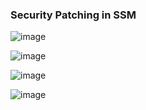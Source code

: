 ### Security Patching in SSM

![image](https://user-images.githubusercontent.com/54981984/99689698-50e7a800-2aad-11eb-8fb5-ff48a800ffcb.png)

![image](https://user-images.githubusercontent.com/54981984/99690451-306c1d80-2aae-11eb-8008-59ac5c98eef8.png)

![image](https://user-images.githubusercontent.com/54981984/99689756-60ff8780-2aad-11eb-8e97-4f124ce995af.png)

![image](https://user-images.githubusercontent.com/54981984/99689872-7ffe1980-2aad-11eb-9f04-ed833e3806dc.png)
